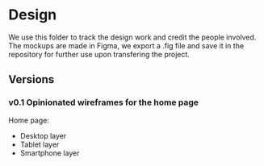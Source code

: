 # Design

We use this folder to track the design work and credit the people involved. The mockups are made in Figma, we export a .fig file and save it in the repository for further use upon transfering the project.

## Versions

### v0.1 Opinionated wireframes for the home page

Home page:
* Desktop layer
* Tablet layer
* Smartphone layer